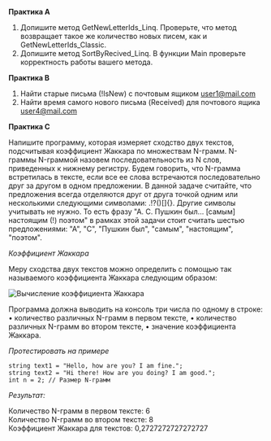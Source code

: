 **Практика А**
1. Допишите метод GetNewLetterIds_Linq. Проверьте, что метод возвращает такое же количество новых писем, как и GetNewLetterIds_Classic.
2. Допишите метод SortByRecived_Linq. В функции Main проверьте корректность работы вашего метода. 

**Практика B**
1. Найти старые письма (!IsNew) с почтовым ящиком user1@mail.com
2. Найти время самого нового письма (Received) для почтового ящика user4@mail.com

**Практика С**

Напишите программу, которая измеряет сходство двух текстов, подсчитывая коэффициент Жаккара по множествам N-грамм.
N-граммы
N-граммой назовем последовательность из N слов, приведенных к нижнему регистру. Будем говорить, что N-грамма встретилась в тексте, если все ее слова встречаются последовательно друг за другом в одном предложении.
В данной задаче считайте, что предложения всегда отделяются друг от друга точкой одним или несколькими следующими символами: .!?()[]{}. Другие символы учитывать не нужно. То есть фразу "А. С. Пушкин был... [самым] настоящим (!) поэтом" в рамках этой задачи стоит считать шестью предложениями: "А", "C", "Пушкин был", "самым", "настоящим", "поэтом".

*Коэффициент Жаккара*  

Меру сходства двух текстов можно определить с помощью так называемого коэффициента Жаккара следующим образом:

![Вычисление коэффициента Жаккара](https://github.com/alkihuri/ShiftPuzzle.Backend.Base/blob/main/Course/1st%20year/Lesson22/1.png)

Программа должна выводить на консоль три числа по одному в строке:
•	количество различных N-грамм в первом тексте,
•	количество различных N-грамм во втором тексте,
•	значение коэффициента Жаккара.

*Протестировать на примере*

`string text1 = "Hello, how are you? I am fine.";`  
`string text2 = "Hi there! How are you doing? I am good.";`  
`int n = 2; // Размер N-грамм`

*Результат:*  

Количество N-грамм в первом тексте: 6  
Количество N-грамм во втором тексте: 8  
Коэффициент Жаккара для текстов: 0,2727272727272727
